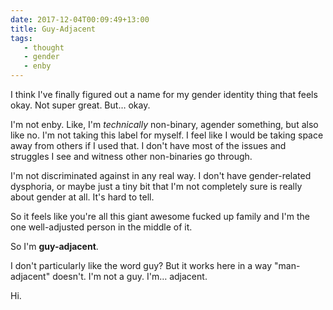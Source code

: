 ```yaml
---
date: 2017-12-04T00:09:49+13:00
title: Guy-Adjacent
tags:
   - thought
   - gender
   - enby
---
```


I think I've finally figured out a name for my gender identity thing that feels
okay. Not super great. But… okay.

I'm not enby. Like, I'm _technically_ non-binary, agender something, but also
like no. I'm not taking this label for myself. I feel like I would be taking
space away from others if I used that. I don't have most of the issues and
struggles I see and witness other non-binaries go through.

I'm not discriminated against in any real way. I don't have gender-related
dysphoria, or maybe just a tiny bit that I'm not completely sure is really
about gender at all. It's hard to tell.

So it feels like you're all this giant awesome fucked up family and I'm the one
well-adjusted person in the middle of it.

So I'm **guy-adjacent**.

I don't particularly like the word guy? But it works here in a way
"man-adjacent" doesn't. I'm not a guy. I'm… adjacent.

Hi.
